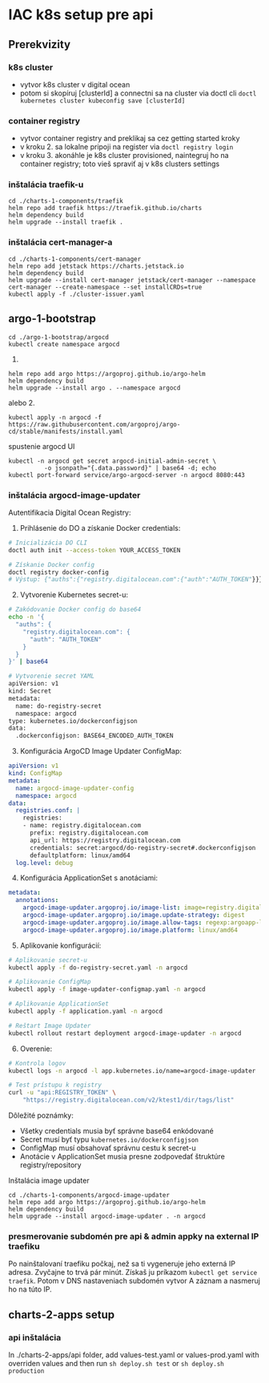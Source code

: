 # IAC k8s setup pre api

## Prerekvizity

### k8s cluster
- vytvor k8s cluster v digital ocean
- potom si skopíruj [clusterId] a connectni sa na cluster via doctl cli `doctl kubernetes cluster kubeconfig save [clusterId]`

### container registry
- vytvor container registry and preklikaj sa cez getting started kroky
- v kroku 2. sa lokalne pripoji na register via `doctl registry login`
- v kroku 3. akonáhle je k8s cluster provisioned, naintegruj ho na container registry; toto vieš spraviť aj v k8s clusters settings

### inštalácia traefik-u
```
cd ./charts-1-components/traefik
helm repo add traefik https://traefik.github.io/charts
helm dependency build
helm upgrade --install traefik .
```

### inštalácia cert-manager-a
```
cd ./charts-1-components/cert-manager
helm repo add jetstack https://charts.jetstack.io
helm dependency build
helm upgrade --install cert-manager jetstack/cert-manager --namespace cert-manager --create-namespace --set installCRDs=true
kubectl apply -f ./cluster-issuer.yaml
```

## argo-1-bootstrap
```
cd ./argo-1-bootstrap/argocd
kubectl create namespace argocd
```

1.
```
helm repo add argo https://argoproj.github.io/argo-helm
helm dependency build
helm upgrade --install argo . --namespace argocd
```
alebo 2.
```
kubectl apply -n argocd -f https://raw.githubusercontent.com/argoproj/argo-cd/stable/manifests/install.yaml
```
spustenie argocd UI
```
kubectl -n argocd get secret argocd-initial-admin-secret \
          -o jsonpath="{.data.password}" | base64 -d; echo
kubectl port-forward service/argo-argocd-server -n argocd 8080:443
```

### inštalácia argocd-image-updater

  Autentifikacia Digital Ocean Registry:
  1. Prihlásenie do DO a získanie Docker credentials:
  ```bash
  # Inicializácia DO CLI
  doctl auth init --access-token YOUR_ACCESS_TOKEN

  # Získanie Docker config
  doctl registry docker-config
  # Výstup: {"auths":{"registry.digitalocean.com":{"auth":"AUTH_TOKEN"}}}
  ```

  2. Vytvorenie Kubernetes secret-u:
  ```bash
  # Zakódovanie Docker config do base64
  echo -n '{
    "auths": {
      "registry.digitalocean.com": {
        "auth": "AUTH_TOKEN"
      }
    }
  }' | base64

  # Vytvorenie secret YAML
  apiVersion: v1
  kind: Secret
  metadata:
    name: do-registry-secret
    namespace: argocd
  type: kubernetes.io/dockerconfigjson
  data:
    .dockerconfigjson: BASE64_ENCODED_AUTH_TOKEN
  ```

  3. Konfigurácia ArgoCD Image Updater ConfigMap:
  ```yaml
  apiVersion: v1
  kind: ConfigMap
  metadata:
    name: argocd-image-updater-config
    namespace: argocd
  data:
    registries.conf: |
      registries:
      - name: registry.digitalocean.com
        prefix: registry.digitalocean.com
        api_url: https://registry.digitalocean.com
        credentials: secret:argocd/do-registry-secret#.dockerconfigjson
        defaultplatform: linux/amd64
    log.level: debug
  ```

  4. Konfigurácia ApplicationSet s anotáciami:
  ```yaml
  metadata:
    annotations:
      argocd-image-updater.argoproj.io/image-list: image=registry.digitalocean.com/ktest1/dir:argoapp-latest
      argocd-image-updater.argoproj.io/image.update-strategy: digest
      argocd-image-updater.argoproj.io/image.allow-tags: regexp:argoapp-latest
      argocd-image-updater.argoproj.io/image.platform: linux/amd64
  ```

  5. Aplikovanie konfigurácií:
  ```bash
  # Aplikovanie secret-u
  kubectl apply -f do-registry-secret.yaml -n argocd 

  # Aplikovanie ConfigMap
  kubectl apply -f image-updater-configmap.yaml -n argocd

  # Aplikovanie ApplicationSet
  kubectl apply -f application.yaml -n argocd

  # Reštart Image Updater
  kubectl rollout restart deployment argocd-image-updater -n argocd
  ```

  6. Overenie:
  ```bash
  # Kontrola logov
  kubectl logs -n argocd -l app.kubernetes.io/name=argocd-image-updater

  # Test prístupu k registry
  curl -u "api:REGISTRY_TOKEN" \
      "https://registry.digitalocean.com/v2/ktest1/dir/tags/list"
  ```

  Dôležité poznámky:
  - Všetky credentials musia byť správne base64 enkódované
  - Secret musí byť typu `kubernetes.io/dockerconfigjson`
  - ConfigMap musí obsahovať správnu cestu k secret-u
  - Anotácie v ApplicationSet musia presne zodpovedať štruktúre registry/repository

Inštalácia image updater
```
cd ./charts-1-components/argocd-image-updater
helm repo add argo https://argoproj.github.io/argo-helm
helm dependency build
helm upgrade --install argocd-image-updater . -n argocd
```

### presmerovanie subdomén pre api & admin appky na external IP traefiku
Po nainštalovaní traefiku počkaj, než sa ti vygeneruje jeho externá IP adresa. Zvyčajne to trvá pár minút. Získaš ju príkazom `kubectl get service traefik`. Potom v DNS nastaveniach subdomén vytvor A záznam a nasmeruj ho na túto IP.

## charts-2-apps setup

### api inštalácia
In ./charts-2-apps/api folder, add values-test.yaml or values-prod.yaml with overriden values and then run
`sh deploy.sh test` or `sh deploy.sh production`
